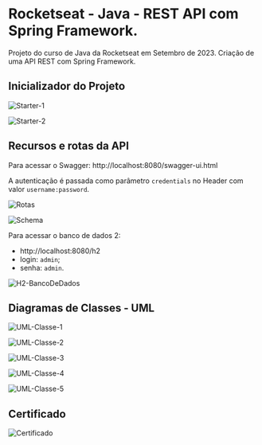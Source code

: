 # Rocketseat - Java - REST API com Spring Framework.
Projeto do curso de Java da Rocketseat em Setembro de 2023. 
Criação de uma API REST com Spring Framework.


## Inicializador do Projeto

![Starter-1](imgs/IntelliJ-Spring-Initializr-1.png)

![Starter-2](imgs/IntelliJ-Spring-Initializr-2.png)


## Recursos e rotas da API

Para acessar o Swagger: http://localhost:8080/swagger-ui.html

A autenticação é passada como parâmetro `credentials` no Header com valor `username:password`.

![Rotas](imgs/Swagger-ui-api-routes.jpg)

![Schema](imgs/Swagger-ui-api-schema.jpg)

Para acessar o banco de dados 2:
- http://localhost:8080/h2
- login: `admin`;
- senha: `admin`.

![H2-BancoDeDados](imgs/h2-console.png)


## Diagramas de Classes - UML

![UML-Classe-1](imgs/UML-Diagram-Class-1.jpg)

![UML-Classe-2](imgs/UML-Diagram-Class-2.jpg)

![UML-Classe-3](imgs/UML-Diagram-Class-3.jpg)

![UML-Classe-4](imgs/UML-Diagram-Class-4.jpg)

![UML-Classe-5](imgs/UML-Diagram-Class-5.jpg)


## Certificado

![Certificado](imgs/certificado.jpg)